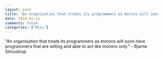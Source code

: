 ```yaml
---
layout: post
title: "An organisation that treats its programmers as morons will soon have programmers that are willing and able to act like morons only."
date: 2014-01-11
comments: false
categories: ["Misc"]
---
```


<span class='quote'>"An organisation that treats its programmers as morons will soon have programmers that are willing and able to act like morons only."</span>
<span class='by'>- Bjarne Stroustrup</span>
